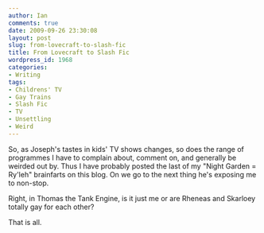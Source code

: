 ```yaml
---
author: Ian
comments: true
date: 2009-09-26 23:30:08
layout: post
slug: from-lovecraft-to-slash-fic
title: From Lovecraft to Slash Fic
wordpress_id: 1968
categories:
- Writing
tags:
- Childrens' TV
- Gay Trains
- Slash Fic
- TV
- Unsettling
- Weird
---
```


So, as Joseph's tastes in kids' TV shows changes, so does the range of programmes I have to complain about, comment on, and generally be weirded out by.  Thus I have probably posted the last of my "Night Garden = Ry'leh" brainfarts on this blog.  On we go to the next thing he's exposing me to non-stop.

Right, in Thomas the Tank Engine, is it just me or are Rheneas and Skarloey totally gay for each other?

That is all.
